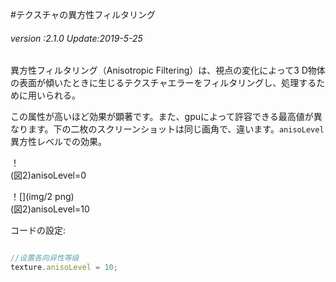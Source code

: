 #テクスチャの異方性フィルタリング

###### *version :2.1.0   Update:2019-5-25*

異方性フィルタリング（Anisotropic Filtering）は、視点の変化によって3 D物体の表面が傾いたときに生じるテクスチャエラーをフィルタリングし、処理するために用いられる。

この属性が高いほど効果が顕著です。また、gpuによって許容できる最高値が異なります。下の二枚のスクリーンショットは同じ画角で、違います。`anisoLevel`異方性レベルでの効果。

！[](img/1.png)<br/>(図2)anisoLevel=0

！[](img/2 png)<br/>(図2)anisoLevel=10

コードの設定:


```typescript

//设置各向异性等级
texture.anisoLevel = 10;
```


